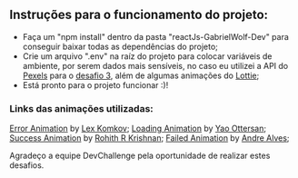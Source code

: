 ## Instruções para o funcionamento do projeto:

- Faça um "npm install" dentro da pasta "reactJs-GabrielWolf-Dev" para conseguir baixar todas as dependências do projeto;
- Crie um arquivo ".env" na raíz do projeto para colocar variáveis de ambiente, por serem dados mais sensíveis, no caso eu utilizei a API do [Pexels](https://www.pexels.com/pt-br/api/) para o [desafio 3](../../desafio3/desafio.md), além de algumas animações do [Lottie](https://lottiefiles.com/);
- Está pronto para o projeto funcionar :)!

### Links das animações utilizadas:
[Error Animation](https://lottiefiles.com/45928-error-robot) by [Lex Komkov](https://lottiefiles.com/lex_ko);
[Loading Animation](https://lottiefiles.com/9953-loading-round) by [Yao Ottersan](https://lottiefiles.com/user/120131);
[Success Animation](https://lottiefiles.com/54141-google-pay-success) by [Rohith R Krishnan](https://lottiefiles.com/rohit);
[Failed Animation](https://lottiefiles.com/19230-payment-failed) by [Andre Alves](https://lottiefiles.com/aalvs);

Agradeço a equipe DevChallenge pela oportunidade de realizar estes desafios.